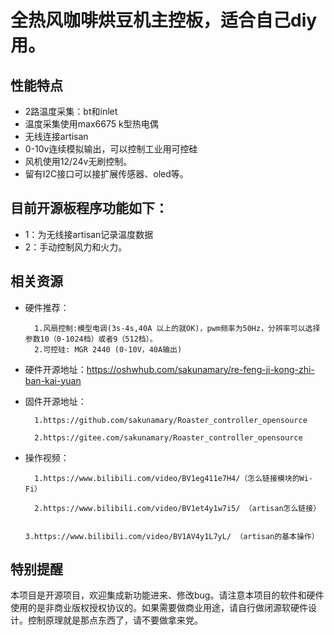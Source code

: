 
# 全热风咖啡烘豆机主控板，适合自己diy用。

## 性能特点
- 2路温度采集：bt和inlet
- 温度采集使用max6675 k型热电偶
- 无线连接artisan
- 0-10v连续模拟输出，可以控制工业用可控硅
- 风机使用12/24v无刷控制。
- 留有I2C接口可以接扩展传感器、oled等。
  
## 目前开源板程序功能如下：
- 1：为无线接artisan记录温度数据
- 2：手动控制风力和火力。

## 相关资源
- 硬件推荐：

        1.风扇控制:模型电调(3s-4s,40A 以上的就OK)，pwm频率为50Hz，分辨率可以选择参数10（0-1024档）或者9（512档）。
        2.可控硅: MGR 2440 (0-10V，40A输出)


- 硬件开源地址：https://oshwhub.com/sakunamary/re-feng-ji-kong-zhi-ban-kai-yuan
- 固件开源地址：
  
        1.https://github.com/sakunamary/Roaster_controller_opensource

        2.https://gitee.com/sakunamary/Roaster_controller_opensource

- 操作视频：
  
        1.https://www.bilibili.com/video/BV1eg411e7H4/（怎么链接模块的Wi-Fi）
  
        2.https://www.bilibili.com/video/BV1et4y1w7i5/ （artisan怎么链接）

        3.https://www.bilibili.com/video/BV1AV4y1L7yL/ （artisan的基本操作）
  
            
## 特别提醒
本项目是开源项目，欢迎集成新功能进来、修改bug。请注意本项目的软件和硬件使用的是非商业版权授权协议的。如果需要做商业用途，请自行做闭源软硬件设计。控制原理就是那点东西了，请不要做拿来党。
